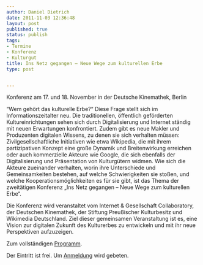 ```yaml
---
author: Daniel Dietrich
date: 2011-11-03 12:36:48
layout: post
published: true
status: publish
tags:
- Termine
- Konferenz
- Kulturgut
title: Ins Netz gegangen – Neue Wege zum kulturellen Erbe
type: post


---
```


Konferenz am 17. und 18. November in der Deutsche Kinemathek, Berlin

“Wem gehört das kulturelle Erbe?“ Diese Frage stellt sich im Informationszeitalter neu. Die traditionellen, öffentlich geförderten Kultureinrichtungen sehen sich durch Digitalisierung und Internet ständig mit neuen Erwartungen konfrontiert. Zudem gibt es neue Makler und Produzenten digitalen Wissens, zu denen sie sich verhalten müssen: Zivilgesellschaftliche Initiativen wie etwa Wikipedia, die mit ihrem partizipativen Konzept eine große Dynamik und Breitenwirkung erreichen oder auch kommerzielle Akteure wie Google, die sich ebenfalls der Digitalisierung und Präsentation von Kulturgütern widmen. Wie sich die Akteure zueinander verhalten, worin ihre Unterschiede und Gemeinsamkeiten bestehen, auf welche Schwierigkeiten sie stoßen, und welche Kooperationsmöglichkeiten es für sie gibt, ist das Thema der zweitätigen Konferenz „Ins Netz gegangen – Neue Wege zum kulturellen Erbe“.

Die Konferenz wird veranstaltet vom Internet & Gesellschaft Collaboratory, der Deutschen Kinemathek, der Stiftung Preußischer Kulturbesitz und Wikimedia Deutschland. Ziel dieser gemeinsamen Veranstaltung ist es, eine Vision zur digitalen Zukunft des Kulturerbes zu entwickeln und mit ihr neue Perspektiven aufzuzeigen.

Zum vollständigen [Programm](http://ins-netz-gegangen.org/?page_id=2).

Der Eintritt ist frei. Um [Anmeldung](http://ins-netz-gegangen.org/?page_id=10) wird gebeten.